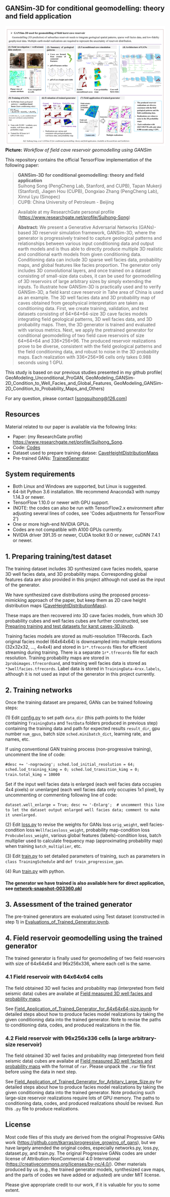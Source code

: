 ## GANSim-3D for conditional geomodelling: theory and field application

![Teaser image](./Workflow_of_field_application_of_GANSim.png) 
**Picture:** *Workflow of field cave reservoir geomodelling using GANSim*

This repository contains the official TensorFlow implementation of the following paper:

> **GANSim-3D for conditional geomodelling: theory and field application**<br>
> Suihong Song (PengCheng Lab, Stanford, and CUPB), Tapan Mukerji (Stanford), Jiagen Hou (CUPB), Dongxiao Zhang (PengCheng Lab), Xinrui Lyu (Sinopec) <br>
> CUPB: China University of Petroleum - Beijing

> Available at my ResearchGate personal profile (https://www.researchgate.net/profile/Suihong-Song)

> **Abstract:** We present a Generative Adversarial Networks (GANs)-based 3D reservoir simulation framework, GANSim-3D, where the generator is progressively trained to capture geological patterns and relationships between various input conditioning data and output earth models and is thus able to directly produce multiple 3D realistic and conditional earth models from given conditioning data. Conditioning data can include 3D sparse well facies data, probability maps, and global features like facies proportion. The generator only includes 3D convolutional layers, and once trained on a dataset consisting of small-size data cubes, it can be used for geomodelling of 3D reservoirs of large arbitrary sizes by simply extending the inputs. To illustrate how GANSim-3D is practically used and to verify GANSim-3D, a field karst cave reservoir in Tahe area of China is used as an example. The 3D well facies data and 3D probability map of caves obtained from geophysical interpretation are taken as conditioning data. First, we create training, validation, and test datasets consisting of 64×64×64-size 3D cave facies models integrating field geological patterns, 3D well facies data, and 3D probability maps. Then, the 3D generator is trained and evaluated with various metrics. Next, we apply the pretrained generator for conditional geomodelling of two field cave reservoirs of size 64×64×64 and 336×256×96. The produced reservoir realizations prove to be diverse, consistent with the field geological patterns and the field conditioning data, and robust to noise in the 3D probability maps. Each realization with 336×256×96 cells only takes 0.988 seconds using 1 GPU. 

This study is based on our previous studies presented in my github profile(
GeoModeling_Unconditional_ProGAN, GeoModeling_GANSim-2D_Condition_to_Well_Facies_and_Global_Features, GeoModeling_GANSim-2D_Condition_to_Probability_Maps_and_Others)

For any question, please contact [songsuihong@126.com]<br>


## Resources

Material related to our paper is available via the following links:

- Paper: (my ResearchGate profile) https://www.researchgate.net/profile/Suihong_Song.
- Code: [Codes](./Codes/) 
- Dataset used to prepare training datase: [CaveHeightDistributionMaps](./CaveHeightDistributionMaps/)
- Pre-trained GANs: [TrainedGenerator](./TrainedGenerator/) 

## System requirements

* Both Linux and Windows are supported, but Linux is suggested.
* 64-bit Python 3.6 installation. We recommend Anaconda3 with numpy 1.14.3 or newer.
* TensorFlow 1.10.0 or newer with GPU support.
* (NOTE: the codes can also be run with TensorFlow2.x environment after adjusting several lines of codes, see 'Codes adjustments for TensorFlow 2')
* One or more high-end NVIDIA GPUs.
* Codes are not compatible with A100 GPUs currently. 
* NVIDIA driver 391.35 or newer, CUDA toolkit 9.0 or newer, cuDNN 7.4.1 or newer.


## 1. Preparing training/test dataset

The training dataset includes 3D synthesized cave facies models, sparse 3D well facies data, and 3D probability maps. Corresponding global features data are also provided in this project although not used as the input of the generator. 

We have synthesized cave distributions using the proposed process-mimicking approach of the paper, but keep them as 2D cave height distribution maps ([CaveHeightDistributionMaps](./CaveHeightDistributionMaps/)). 

These maps are then recovered into 3D cave facies models, from which 3D probability cubes and well facies cubes are further constructed, see [Preparing training and test datasets for karst caves-3D.ipynb](./Codes/Preparing_training_and_test_datasets_for_karst_caves-3D.ipynb/). 

Training facies models are stored as multi-resolution TFRecords. Each original facies model (64x64x64) is downsampled into multiple resolutions (32x32x32, …, 4x4x4) and stored in `1r*.tfrecords` files for efficient streaming during training. There is a separate `1r*.tfrecords` file for each resolution. Training probability maps are stored in `2probimages.tfrecordsand`, and training well facies data is stored as `*3wellfacies.tfrecords`. Label data is stored in `TrainingData-4rxx.labels`, although it is not used as input of the generator in this project currently. 


## 2. Training networks

Once the training dataset are prepared, GANs can be trained following steps:

(1) Edit [config.py](./Codes/config.py) to set path `data_dir` (this path points to the folder containing `TrainingData` and `TestData` folders produced in previous step) containing the training data and path for expected results `result_dir`, gpu number `num_gpus`, batch size `sched.minibatch_dict`, learning rate, and names, etc.

If using conventional GAN training process (non-progressive training), uncomment the line of code: 
```
#desc += '-nogrowing'; sched.lod_initial_resolution = 64; sched.lod_training_kimg = 0; sched.lod_transition_kimg = 0; train.total_kimg = 10000
```

Set if the input well facies data is enlarged (each well facies data occupies 4x4 pixels) or unenlarged (each well facies data only occupies 1x1 pixel), by uncommenting or commenting following line of code:
```
dataset.well_enlarge = True; desc += '-Enlarg';  # uncomment this line to let the dataset output enlarged well facies data; comment to make it unenlarged.
```

(2) Edit [loss.py](./Codes/loss.py) to revise the weights for GANs loss `orig_weight`, well facies-condition loss `Wellfaciesloss_weight`, probability map-condition loss `Probcubeloss_weight`, various global features (labels)-condition loss, batch multiplier used to calculate frequency map (approximating probability map) when training `batch_multiplier`, etc.

(3) Edit [train.py](./Codes/train.py) to set detailed parameters of training, such as parameters in `class TrainingSchedule` and `def train_progressive_gan`.

(4) Run [train.py](./Codes/train.py) with python.

#### The generator we have trained is also available here for direct application, see [network-snapshot-003360.pkl](./TrainedGenerator/)


## 3. Assessment of the trained generator

The pre-trained generators are evaluated using Test dataset (constructed in step 1) in [Evaluations_of_Trained_Generator.ipynb](./Codes/Evaluations_of_Trained_Generator.ipynb). 


## 4. Field reservoir geomodelling using the trained generator

The trained generator is finally used for geomodelling of two field reservoirs with size of 64x64x64 and 96x256x336, where each cell is the same.

### 4.1 Field reservoir with 64x64x64 cells

The field obtained 3D well facies and probability map (interpreted from field seismic data) cubes are availabe at [Field measured 3D well facies and probability maps](./PracticalDataFromTahe/64x64x64/).

See [Field_Application_of_Trained_Generator_for_64x64x64-size.ipynb](./Codes/Field_Application_of_Trained_Generator_for_64x64x64-size.ipynb/) for detailed steps about how to produce facies model realizations by taking the given conditioning data into the trained generator. Note to revise the paths to conditioning data, codes, and produced realizations in the file.

### 4.2 Field reservoir with 96x256x336 cells (a large arbitrary-size reservoir)

The field obtained 3D well facies and probability map (interpreted from field seismic data) cubes are availabe at [Field measured 3D well facies and probability maps](./PracticalDataFromTahe/96x256x336/) with the format of `rar`. Please unpack the `.rar` file first before using the data in next step.

See [Field_Application_of_Trained_Generator_for_Arbitary_Large_Size.py](./Codes/Field_Application_of_Trained_Generator_for_Arbitary_Large_Size.py/) for detailed steps about how to produce facies model realizations by taking the given conditioning data into the trained generator. Note producing such large-size reservoir realizations require lots of GPU memory. The paths to conditioning data, codes, and produced realizations should be revised. Run this `.py` file to produce realizations.

## License
Most code files of this study are derived from the original Progressive GANs work (https://github.com/tkarras/progressive_growing_of_gans), but we have largely amended the original codes, especially networks.py, loss.py, dataset.py, and train.py. The original Progressive GANs codes are under license of Attribution-NonCommercial 4.0 International (https://creativecommons.org/licenses/by-nc/4.0/). Other materials produced by us (e.g., the trained generator models, synthesized cave maps, and the parts of codes we have added or adjusted) are under MIT license.


Please give appropriate credit to our work, if it is valuable for you to some extent.
